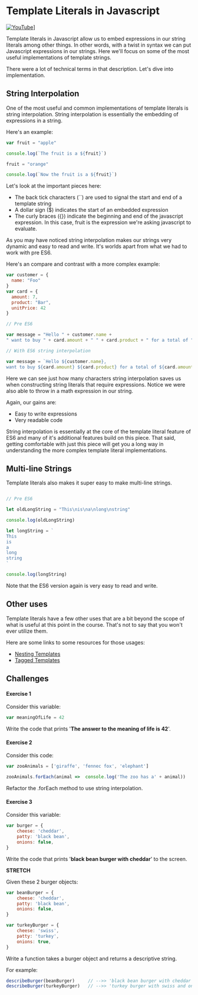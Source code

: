# Template Literals in Javascript

[![YouTube](http://img.youtube.com/vi/72qhgQQNkOo/0.jpg)](https://www.youtube.com/watch?v=72qhgQQNkOo)]


Template literals in Javascript allow us to embed expressions in our string literals among other things. In other words, with a twist in syntax we can put Javascript expressions in our strings. Here we'll focus on some of the most useful implementations of template strings.

There were a lot of technical terms in that description. Let's dive into implementation.

## String Interpolation

One of the most useful and common implementations of template literals is string interpolation. String interpolation is essentially the embedding of expressions in a string.

Here's an example:

```javascript
var fruit = "apple"

console.log(`The fruit is a ${fruit}`)

fruit = "orange"

console.log(`Now the fruit is a ${fruit}`)
```

Let's look at the important pieces here:

- The back tick characters (``) are used to signal the start and end of a template string
- A dollar sign ($) indicates the start of an embedded expression
- The curly braces ({}) indicate the beginning and end of the javascript expression. In this case, fruit is the expression we're asking javascript to evaluate.

As you may have noticed string interpolation makes our strings very dynamic and easy to read and write. It's worlds apart from what we had to work with pre ES6.

Here's an compare and contrast with a more complex example:

```javascript
var customer = {
  name: "Foo"
}
var card = {
  amount: 7,
  product: "Bar",
  unitPrice: 42
}

// Pre ES6

var message = "Hello " + customer.name +
" want to buy " + card.amount + " " + card.product + " for a total of " + (card.amount * card.unitPrice) + " bucks?"

// With ES6 string interpolation

var message = `Hello ${customer.name},
want to buy ${card.amount} ${card.product} for a total of ${card.amount * card.unitPrice} bucks?`
```

Here we can see just how many characters string interpolation saves  us when constructing string literals that require expressions. Notice we were also able to throw in a math expression in our string.

Again, our gains are:

- Easy to write expressions
- Very readable code

String interpolation is essentially at the core of the template literal feature of ES6 and many of it's additional features build on this piece. That said, getting comfortable with just this piece will get you a long way in understanding the more complex template literal implementations.

## Multi-line Strings

Template literals also makes it super easy to make multi-line strings.

```javascript

// Pre ES6

let oldLongString = "This\nis\na\nlong\nstring"

console.log(oldLongString)

let longString = `
This
is
a
long
string
`

console.log(longString)
```

Note that the ES6 version again is very easy to read and write.

## Other uses

Template literals have a few other uses that are a bit beyond the scope of what is useful at this point in the course. That's not to say that you won't ever utilize them.

Here are some links to some resources for those usages:

- [Nesting Templates](https://developer.mozilla.org/en-US/docs/Web/JavaScript/Reference/Template_literals#Nesting_templates)
- [Tagged Templates](https://developer.mozilla.org/en-US/docs/Web/JavaScript/Reference/Template_literals#Tagged_templates)

## Challenges


#### Exercise 1

Consider this variable:

```javascript
var meaningOfLife = 42
```

Write the code that prints '**The answer to the meaning of life is 42**'.

#### Exercise 2

Consider this code:

```javascript
var zooAnimals = ['giraffe', 'fennec fox', 'elephant']

zooAnimals.forEach(animal =>  console.log('The zoo has a' + animal))
```

Refactor the .forEach method to use string interpolation.

#### Exercise 3

Consider this variable:

```javascript
var burger = {
    cheese: 'cheddar',
    patty: 'black bean',
    onions: false,
}
```

Write the code that prints '**black bean burger with cheddar**' to the screen.

**STRETCH**

Given these 2 burger objects:

```javascript
var beanBurger = {
    cheese: 'cheddar',
    patty: 'black bean',
    onions: false,
}

var turkeyBurger = {
    cheese: 'swiss',
    patty: 'turkey',
    onions: true,
}
```

Write a function takes a burger object and returns a descriptive string.

For example:

```javascript
describeBurger(beanBurger)     // -->> 'black bean burger with cheddar and no onions
describeBurger(turkeyBurger)   // -->> 'turkey burger with swiss and onions
```







